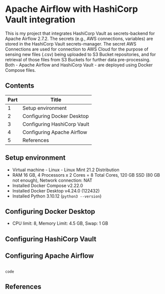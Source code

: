 # Apache Airflow with HashiCorp Vault integration
This is my project that integrates HashiCorp Vault as secrets-backend for Apache Airflow 2.7.2.
The secrets (e.g., AWS connections, variables) are stored in the HashiCorp Vault secrets-manager.
The secret AWS Connections are used for connection to AWS Cloud for the purpose of sensing new files (.csv) being uploaded to S3 Bucket repositories, and for retrieval of those files from S3 Buckets for further data pre-processing.
Both - Apache Airflow and HashiCorp Vault - are deployed using Docker Compose files.

## Contents
| Part | Title |
|-|-|
|   1  | Setup environment |
|   2  | Configuring Docker Desktop |
|   3  | Configuring HashiCorp Vault |
|   4  | Configuring Apache Airflow |
|   5  | References |


## Setup environment
- Virtual machine - Linux - Linux Mint 21.2 Distribution
- RAM 16 GB, 4 Processors x 2 Cores = 8 Total Cores, 120 GB SSD (80 GB not enough), Network connection: NAT
- Installed Docker Compose v2.22.0
- Installed Docker Desktop v4.24.0 (122432)
- Installed Python 3.10.12 (`python3 --version`)

## Configuring Docker Desktop
- CPU limit: 8, Memory Limit: 4.5 GB, Swap: 1 GB

## Configuring HashiCorp Vault

## Configuring Apache Airflow
```

```

`code`

## References
